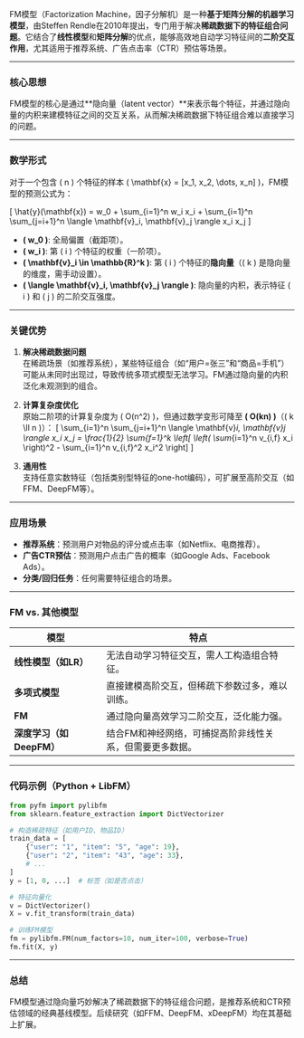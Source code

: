 FM模型（Factorization Machine，因子分解机）是一种**基于矩阵分解的机器学习模型**，由Steffen Rendle在2010年提出，专门用于解决**稀疏数据下的特征组合问题**。它结合了**线性模型**和**矩阵分解**的优点，能够高效地自动学习特征间的**二阶交互作用**，尤其适用于推荐系统、广告点击率（CTR）预估等场景。

---

### **核心思想**
FM模型的核心是通过**隐向量（latent vector）**来表示每个特征，并通过隐向量的内积来建模特征之间的交互关系，从而解决稀疏数据下特征组合难以直接学习的问题。

---

### **数学形式**
对于一个包含 \( n \) 个特征的样本 \( \mathbf{x} = [x_1, x_2, \dots, x_n] \)，FM模型的预测公式为：

\[
\hat{y}(\mathbf{x}) = w_0 + \sum_{i=1}^n w_i x_i + \sum_{i=1}^n \sum_{j=i+1}^n \langle \mathbf{v}_i, \mathbf{v}_j \rangle x_i x_j
\]

- **\( w_0 \)**: 全局偏置（截距项）。
- **\( w_i \)**: 第 \( i \) 个特征的权重（一阶项）。
- **\( \mathbf{v}_i \in \mathbb{R}^k \)**: 第 \( i \) 个特征的**隐向量**（\( k \) 是隐向量的维度，需手动设置）。
- **\( \langle \mathbf{v}_i, \mathbf{v}_j \rangle \)**: 隐向量的内积，表示特征 \( i \) 和 \( j \) 的二阶交互强度。

---

### **关键优势**
1. **解决稀疏数据问题**  
   在稀疏场景（如推荐系统），某些特征组合（如“用户=张三”和“商品=手机”）可能从未同时出现过，导致传统多项式模型无法学习。FM通过隐向量的内积泛化未观测到的组合。

2. **计算复杂度优化**  
   原始二阶项的计算复杂度为 \( O(n^2) \)，但通过数学变形可降至 **\( O(kn) \)**（\( k \ll n \)）：
   \[
   \sum_{i=1}^n \sum_{j=i+1}^n \langle \mathbf{v}_i, \mathbf{v}_j \rangle x_i x_j = \frac{1}{2} \sum_{f=1}^k \left[ \left( \sum_{i=1}^n v_{i,f} x_i \right)^2 - \sum_{i=1}^n v_{i,f}^2 x_i^2 \right]
   \]

3. **通用性**  
   支持任意实数特征（包括类别型特征的one-hot编码），可扩展至高阶交互（如FFM、DeepFM等）。

---

### **应用场景**
- **推荐系统**：预测用户对物品的评分或点击率（如Netflix、电商推荐）。
- **广告CTR预估**：预测用户点击广告的概率（如Google Ads、Facebook Ads）。
- **分类/回归任务**：任何需要特征组合的场景。

---

### **FM vs. 其他模型**
| **模型**       | **特点**                                                                 |
|-----------------|--------------------------------------------------------------------------|
| **线性模型（如LR）** | 无法自动学习特征交互，需人工构造组合特征。                                |
| **多项式模型**   | 直接建模高阶交互，但稀疏下参数过多，难以训练。                            |
| **FM**          | 通过隐向量高效学习二阶交互，泛化能力强。                                  |
| **深度学习（如DeepFM）** | 结合FM和神经网络，可捕捉高阶非线性关系，但需要更多数据。                   |

---

### **代码示例（Python + LibFM）**
```python
from pyfm import pylibfm
from sklearn.feature_extraction import DictVectorizer

# 构造稀疏特征（如用户ID、物品ID）
train_data = [
    {"user": "1", "item": "5", "age": 19},
    {"user": "2", "item": "43", "age": 33},
    # ...
]
y = [1, 0, ...]  # 标签（如是否点击）

# 特征向量化
v = DictVectorizer()
X = v.fit_transform(train_data)

# 训练FM模型
fm = pylibfm.FM(num_factors=10, num_iter=100, verbose=True)
fm.fit(X, y)
```

---

### **总结**
FM模型通过隐向量巧妙解决了稀疏数据下的特征组合问题，是推荐系统和CTR预估领域的经典基线模型。后续研究（如FFM、DeepFM、xDeepFM）均在其基础上扩展。